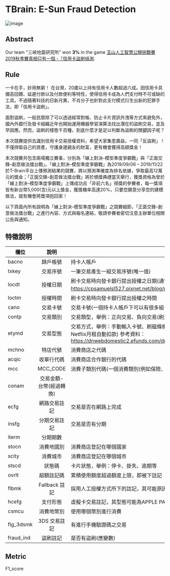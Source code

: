 # TBrain: E-Sun Fraud Detection

![image](https://img.shields.io/badge/python-3.6-blue.svg)

## Abstract
Our team "三峽地震研究所" won **3%** in the game 
[玉山人工智慧公開挑戰賽2019秋季賽真相只有一個 -『信用卡盜刷偵測](https://tbrain.trendmicro.com.tw/Competitions/Details/10).  

## Rule
一卡在手，妙用無窮！
在台灣，20歲以上持有信用卡人數超過六成。因信用卡具備高回饋、延遲付款以及付款便利等特性，使得信用卡成為人們支付時不可或缺的工具。不過隨著科技的日新月異，不肖分子也針對此支付模式衍生出新的犯罪手法，即「信用卡盜刷」。

面對盜刷，一般民眾除了可以透過經常對帳、防止卡片資訊外洩等方式來避免外，國內外銀行及發卡組織近年也開始運用機器學習演算法找出潛在的盜刷交易，並及早因應。然而，盜刷的樣態千百種，到底什麼才是足以判斷為盜刷的關鍵因子呢？ 

本次競賽提供去識別信用卡交易授權資料，希望大家集思廣益，一同「反盜刷」！不僅捍衛自己的資產，守護身邊親友的財富，更有機會獲得高額獎金！

本次競賽共包含兩場獨立賽事，分別為「線上對決–模型準度爭霸戰」與「正面交鋒–創意做法擂台戰」。「線上對決–模型準度爭霸戰」為2019/09/06 – 2019/11/22於T-Brain平台上傳預測結果的競賽，將以預測準確度為排名依據，爭取最高12萬元的獎金；「正面交鋒–創意做法擂台戰」將於頒獎典禮當天舉行，獲獎資格為曾於「線上對決–模型準度爭霸戰」上傳成功且「非前六名」得獎的參賽者，每一獎項皆有新台幣5,000(含)元以上獎金，獲獎機率高達20%，只要您願意分享您的建模做法，就有機會將獎項抱回家！

以下頁面內所有說明為「線上對決–模型準度爭霸戰」之競賽細節，「正面交鋒–創意做法擂台戰」之進行內容、方式與報名連結，敬請參賽者密切注意主辦單位相關公告與通知。

## 特徵說明
欄位          | 說明  |備註
-------------|:-----:|---------------------------------------------------------------------------------------------------
bacno | 歸戶帳號	|持卡人帳戶
txkey	|交易序號	|一筆交易產生一組交易序號(唯一值)
locdt	|授權日期	|刷卡交易時向發卡銀行提出授權之日期(通常與交易日期為同一天，除非有預先授權的情況，參考：https://cpsamuelsl527.pixnet.net/blog/post/63542071-[教學]-「預先授權」到底是什麼？)
loctm	|授權時間	|刷卡交易時向發卡銀行提出授權之時間
cano	|交易卡號	|交易卡號(一個持卡人帳戶下可以有很多組卡號)
contp	|交易類別	|交易類型，舉例：正向交易、負向交易(刷退)、預借現金等
etymd	|交易型態	|交易方式，舉例：手動輸入卡號、刷磁條機、感應讀取卡號、利用預先儲存的信用卡資料進行交易(例如Netflix月租自動扣款) 參考資料：https://dnwebdomestic2.efunds.com/dnweb/webhelp/Field_Descriptions/MC_POS_Entry_Mode.htm
mchno	|特店代號	|消費商店之代碼
acqic	|收單行代碼	|消費商店合作銀行的代碼
mcc	|MCC_CODE	|消費子類別代碼(一個消費類別(例如保險、航空、食品等)下面可以有很多MCC_CODE)
conam	|交易金額-台幣(經過轉換)	|  
ecfg	|網路交易註記	|交易是否在網路上完成
insfg	|分期交易註記	|交易是否有分期
iterm	|分期期數	|
stocn	|消費地國別	|消費商店登記在哪個國家
scity	|消費城市	|消費商店登記在哪個城市
stscd	|狀態碼	|卡片狀態，舉例：停卡、掛失、逾期等
ovrlt	|超額註記碼	|累積使用額度超過額度上限，即被下註記
flbmk	|Fallback 註記	|採用人工授權方式所下的註記，其可能原因為隨機抽樣或是發卡銀行懷疑此筆為不正常交易
hcefg	|支付形態	|虛擬卡交易註記，其型態可能為APPLE PAY, android pay, Samsong pay 等
csmcu	|消費地幣別	|使用哪個幣別進行消費
flg_3dsmk	|3DS 交易註記	|有進行手機驗證碼之交易
fraud_ind	|盜刷註記	|是否有盜刷(應變數)

## Metric
F1_score
